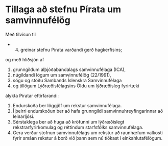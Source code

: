 # Tillaga að stefnu Pírata um samvinnufélög

Með tilvísun til

- 4. greinar stefnu Pírata varðandi gerð hagkerfisins;

og með hliðsjón af

1. grunngildum alþjóðabandalags samvinnufélaga (ICA),
2. núgildandi lögum um samvinnufélög (22/1991),
3. sögu og stöðu Sambands Íslenskra Samvinnufélaga
3. og tillögum Lýðræðisfélagsins Öldu um lýðræðisleg fyrirtæki

álykta Píratar eftirfarandi:

1. Endurskoða ber löggjöf um rekstur samvinnufélaga.
2. Í þeirri endurskoðun ber að hafa grunngildi samvinnuhreyfingarinnar að
   leiðarljósi.
3. Sérstaklega ber að huga að kröfunni um lýðræðislegt rekstrarfyrirkomulag og
   réttindum starfsfólks samvinnufélaga.
4. Gera verður stofnun samvinnufélags um rekstur að raunhæfum valkosti fyrir
   smáan rekstur á borð við þann sem nú tíðkast í einkahlutafélögum.
